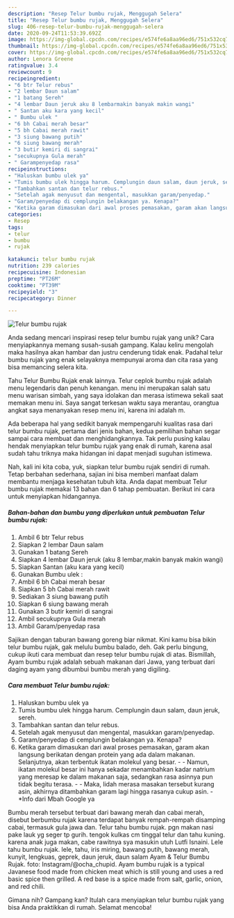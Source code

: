 ```yaml
---
description: "Resep Telur bumbu rujak, Menggugah Selera"
title: "Resep Telur bumbu rujak, Menggugah Selera"
slug: 406-resep-telur-bumbu-rujak-menggugah-selera
date: 2020-09-24T11:53:39.692Z
image: https://img-global.cpcdn.com/recipes/e574fe6a8aa96ed6/751x532cq70/telur-bumbu-rujak-foto-resep-utama.jpg
thumbnail: https://img-global.cpcdn.com/recipes/e574fe6a8aa96ed6/751x532cq70/telur-bumbu-rujak-foto-resep-utama.jpg
cover: https://img-global.cpcdn.com/recipes/e574fe6a8aa96ed6/751x532cq70/telur-bumbu-rujak-foto-resep-utama.jpg
author: Lenora Greene
ratingvalue: 3.4
reviewcount: 9
recipeingredient:
- "6 btr Telur rebus"
- "2 lembar Daun salam"
- "1 batang Sereh"
- "4 lembar Daun jeruk aku 8 lembarmakin banyak makin wangi"
- " Santan aku kara yang kecil"
- " Bumbu ulek "
- "6 bh Cabai merah besar"
- "5 bh Cabai merah rawit"
- "3 siung bawang putih"
- "6 siung bawang merah"
- "3 butir kemiri di sangrai"
- "secukupnya Gula merah"
- " Garampenyedap rasa"
recipeinstructions:
- "Haluskan bumbu ulek ya"
- "Tumis bumbu ulek hingga harum. Cemplungin daun salam, daun jeruk, sereh."
- "Tambahkan santan dan telur rebus."
- "Setelah agak menyusut dan mengental, masukkan garam/penyedap."
- "Garam/penyedap di cemplungin belakangan ya. Kenapa?"
- "Ketika garam dimasukan dari awal proses pemasakan, garam akan langsung berikatan dengan protein yang ada dalam makanan. Selanjutnya, akan terbentuk ikatan molekul yang besar.  Namun, ikatan molekul besar ini hanya sekadar menambahkan kadar natrium yang meresap ke dalam makanan saja, sedangkan rasa asinnya pun tidak begitu terasa.  Maka, lidah merasa masakan tersebut kurang asin, akhirnya ditambahkan garam lagi hingga rasanya cukup asin. *Info dari Mbah Google ya"
categories:
- Resep
tags:
- telur
- bumbu
- rujak

katakunci: telur bumbu rujak 
nutrition: 239 calories
recipecuisine: Indonesian
preptime: "PT26M"
cooktime: "PT39M"
recipeyield: "3"
recipecategory: Dinner

---
```



![Telur bumbu rujak](https://img-global.cpcdn.com/recipes/e574fe6a8aa96ed6/751x532cq70/telur-bumbu-rujak-foto-resep-utama.jpg)

Anda sedang mencari inspirasi resep telur bumbu rujak yang unik? Cara menyiapkannya memang susah-susah gampang. Kalau keliru mengolah maka hasilnya akan hambar dan justru cenderung tidak enak. Padahal telur bumbu rujak yang enak selayaknya mempunyai aroma dan cita rasa yang bisa memancing selera kita.

Tahu Telur Bumbu Rujak enak lainnya. Telur ceplok bumbu rujak adalah menu legendaris dan penuh kenangan. menu ini merupakan salah satu menu warisan simbah, yang saya idolakan dan merasa istimewa sekali saat memakan menu ini. Saya sangat terkesan waktu saya merantau, orangtua angkat saya menanyakan resep menu ini, karena ini adalah m.

Ada beberapa hal yang sedikit banyak mempengaruhi kualitas rasa dari telur bumbu rujak, pertama dari jenis bahan, kedua pemilihan bahan segar sampai cara membuat dan menghidangkannya. Tak perlu pusing kalau hendak menyiapkan telur bumbu rujak yang enak di rumah, karena asal sudah tahu triknya maka hidangan ini dapat menjadi suguhan istimewa.


Nah, kali ini kita coba, yuk, siapkan telur bumbu rujak sendiri di rumah. Tetap berbahan sederhana, sajian ini bisa memberi manfaat dalam membantu menjaga kesehatan tubuh kita. Anda dapat membuat Telur bumbu rujak memakai 13 bahan dan 6 tahap pembuatan. Berikut ini cara untuk menyiapkan hidangannya.

<!--inarticleads1-->

##### Bahan-bahan dan bumbu yang diperlukan untuk pembuatan Telur bumbu rujak:

1. Ambil 6 btr Telur rebus
1. Siapkan 2 lembar Daun salam
1. Gunakan 1 batang Sereh
1. Siapkan 4 lembar Daun jeruk (aku 8 lembar,makin banyak makin wangi)
1. Siapkan  Santan (aku kara yang kecil)
1. Gunakan  Bumbu ulek :
1. Ambil 6 bh Cabai merah besar
1. Siapkan 5 bh Cabai merah rawit
1. Sediakan 3 siung bawang putih
1. Siapkan 6 siung bawang merah
1. Gunakan 3 butir kemiri di sangrai
1. Ambil secukupnya Gula merah
1. Ambil  Garam/penyedap rasa


Sajikan dengan taburan bawang goreng biar nikmat. Kini kamu bisa bikin telur bumbu rujak, gak melulu bumbu balado, deh. Gak perlu bingung, cukup ikuti cara membuat dan resep telur bumbu rujak di atas. Bismillah, Ayam bumbu rujak adalah sebuah makanan dari Jawa, yang terbuat dari daging ayam yang dibumbui bumbu merah yang digiling. 

<!--inarticleads2-->

##### Cara membuat Telur bumbu rujak:

1. Haluskan bumbu ulek ya
1. Tumis bumbu ulek hingga harum. Cemplungin daun salam, daun jeruk, sereh.
1. Tambahkan santan dan telur rebus.
1. Setelah agak menyusut dan mengental, masukkan garam/penyedap.
1. Garam/penyedap di cemplungin belakangan ya. Kenapa?
1. Ketika garam dimasukan dari awal proses pemasakan, garam akan langsung berikatan dengan protein yang ada dalam makanan. Selanjutnya, akan terbentuk ikatan molekul yang besar. -  - Namun, ikatan molekul besar ini hanya sekadar menambahkan kadar natrium yang meresap ke dalam makanan saja, sedangkan rasa asinnya pun tidak begitu terasa. -  - Maka, lidah merasa masakan tersebut kurang asin, akhirnya ditambahkan garam lagi hingga rasanya cukup asin. - *Info dari Mbah Google ya


Bumbu merah tersebut terbuat dari bawang merah dan cabai merah, disebut berbumbu rujak karena terdapat banyak rempah-rempah disamping cabai, termasuk gula jawa dan. Telur tahu bumbu rujak. pgn makan nasi pake lauk yg seger tp gurih. tengok kulkas cm tinggal telur dan tahu kuning. karena anak juga makan, cabe rawitnya sya masukin utuh Lutfi Isnaini. Lele tahu bumbu rujak. lele, tahu, iris miring, bawang putih, bawang merah, kunyit, lengkuas, geprek, daun jeruk, daun salam Ayam &amp; Telur Bumbu Rujak. foto: Instagram/@ocha_chupid. Ayam bumbu rujak is a typical Javanese food made from chicken meat which is still young and uses a red basic spice then grilled. A red base is a spice made from salt, garlic, onion, and red chili. 

Gimana nih? Gampang kan? Itulah cara menyiapkan telur bumbu rujak yang bisa Anda praktikkan di rumah. Selamat mencoba!
